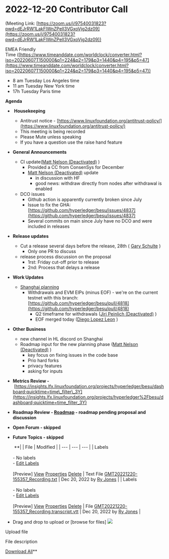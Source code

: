 # 2022-12-20 Contributor Call

(Meeting Link: ⁨[https://zoom.us/j/97540031823?pwd=dEJrRW1LakFlWnZPelI3VGxoVjg2dz09](https://zoom.us/j/97540031823?pwd=dEJrRW1LakFlWnZPelI3VGxoVjg2dz09))

EMEA Friendly Time ([https://www.timeanddate.com/worldclock/converter.html?iso=20220607T150000&p1=224&p2=179&p3=1440&p4=195&p5=47](https://www.timeanddate.com/worldclock/converter.html?iso=20220607T150000&p1=224&p2=179&p3=1440&p4=195&p5=47))

- 8 am Tuesday Los Angeles time
- 11 am Tuesday New York time
- 17h Tuesday Paris time

**Agenda**

-  **Housekeeping**
  - Antitrust notice - [https://www.linuxfoundation.org/antitrust-policy/](https://www.linuxfoundation.org/antitrust-policy/)
  - This meeting is being recorded
  - Please Mute unless speaking
  - If you have a question use the raise hand feature
- **General Announcements**
  - CI update([Matt Nelson (Deactivated)](https://lf-hyperledger.atlassian.net/wiki/people/6092a453afcdb700691fdc3b?ref=confluence) )
    - Provided a CC from ConsenSys for December
    - [Matt Nelson (Deactivated)](https://lf-hyperledger.atlassian.net/wiki/people/6092a453afcdb700691fdc3b?ref=confluence) update  
      - in discussion with HF
      - good news: withdraw directly from nodes after withdrawal is enabled 
  - DCO issues
    - Github action is apparently currently broken since July
    - Issue to fix the GHA: [https://github.com/hyperledger/besu/issues/4837](https://github.com/hyperledger/besu/issues/4837)
    - Several commits on main since July have no DCO and were included in releases
- **Release updates**
  - Cut a release several days before the release, 28th ( [Gary Schulte](https://lf-hyperledger.atlassian.net/wiki/people/6047b948b020eb00684030b6?ref=confluence) )
    - Only one PR to discuss
  - release process discussion on the proposal
    - 1rst: Friday cut-off prior to release 
    - 2nd: Process that delays a release
- **Work Updates**
  - [Shanghai planning](../../../../besu/performance-stability/q4-2022-stability-and-performance-improvements/shanghai-planning.md) 
    - Withdrawals and EVM EIPs (minus EOF) - we're on the current testnet with this branch: [https://github.com/hyperledger/besu/pull/4818](https://github.com/hyperledger/besu/pull/4818)
      - Q2 timeframe for withdrawals ([Jiri Peinlich (Deactivated)](https://lf-hyperledger.atlassian.net/wiki/people/6182724316119e0069a00015?ref=confluence) )
      - EOF merged today ([Diego Lopez Leon](https://lf-hyperledger.atlassian.net/wiki/people/557058:19da2f91-70fa-497e-bf19-8ae7684f93a8?ref=confluence) )
- **Other Business**
  - new channel in HL discord on Shanghai 
  - Roadmap input for the new planning phase ([Matt Nelson (Deactivated)](https://lf-hyperledger.atlassian.net/wiki/people/6092a453afcdb700691fdc3b?ref=confluence) )
    - key focus on fixing issues in the code base
    - Prio hard forks
    - privacy features
    - asking for inputs
- **Metrics Review -** [https://insights.lfx.linuxfoundation.org/projects/hyperledger/besu/dashboard;quicktime=time\_filter\_3Y](https://insights.lfx.linuxfoundation.org/projects/hyperledger%2Fbesu/dashboard;quicktime=time_filter_3Y)
- **Roadmap Review - [Roadmap](https://lf-hyperledger.atlassian.net/wiki/display/BESU/Roadmap) - roadmap pending proposal and discussion**
- **Open Forum - skipped**
- **Future Topics - skipped**

  

    **|     | File | Modified |
| --- | --- | --- |
| Labels<br><br>- No labels<br>- [Edit Labels](#)<br><br>[Preview] [View](/wiki/download/attachments/22156009/GMT20221220-155357_Recording.txt?version=1) [Properties](/wiki/pages/editattachment.action?pageId=22156009&fileName=GMT20221220-155357_Recording.txt&isFromPageView=true) [Delete](/wiki/pages/confirmattachmentremoval.action?pageId=22156009&fileName=GMT20221220-155357_Recording.txt) | Text File [GMT20221220-155357\_Recording.txt](/wiki/download/attachments/22156009/GMT20221220-155357_Recording.txt?api=v2) | Dec 20, 2022 by [Ry Jones](/wiki/people/557058:078cecfc-fb17-4d9a-8759-b5b74efa6850) |
| Labels<br><br>- No labels<br>- [Edit Labels](#)<br><br>[Preview] [View](/wiki/download/attachments/22156009/GMT20221220-155357_Recording.transcript.vtt?version=1) [Properties](/wiki/pages/editattachment.action?pageId=22156009&fileName=GMT20221220-155357_Recording.transcript.vtt&isFromPageView=true) [Delete](/wiki/pages/confirmattachmentremoval.action?pageId=22156009&fileName=GMT20221220-155357_Recording.transcript.vtt) | File [GMT20221220-155357\_Recording.transcript.vtt](/wiki/download/attachments/22156009/GMT20221220-155357_Recording.transcript.vtt?api=v2) | Dec 20, 2022 by [Ry Jones](/wiki/people/557058:078cecfc-fb17-4d9a-8759-b5b74efa6850) |

- Drag and drop to upload or [browse for files] ![](/wiki/images/icons/wait.gif)

Upload file 

File description  

[Download All](/wiki/download/all_attachments?pageId=22156009)**